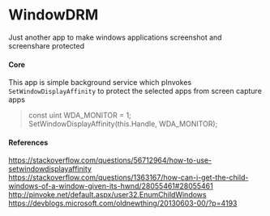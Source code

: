 # WindowDRM
Just another app to make windows applications screenshot and screenshare protected

#### Core
This app is simple background service which pInvokes `SetWindowDisplayAffinity` to protect the selected apps from screen capture apps

> const uint WDA_MONITOR = 1;<br/>
> SetWindowDisplayAffinity(this.Handle, WDA_MONITOR);

#### References
https://stackoverflow.com/questions/56712964/how-to-use-setwindowdisplayaffinity
https://stackoverflow.com/questions/1363167/how-can-i-get-the-child-windows-of-a-window-given-its-hwnd/28055461#28055461
http://pinvoke.net/default.aspx/user32.EnumChildWindows
https://devblogs.microsoft.com/oldnewthing/20130603-00/?p=4193
